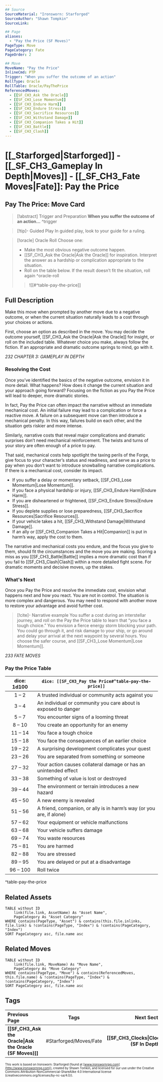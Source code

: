 ```yaml
---
## Source
SourceMaterial: "Ironsworn: Starforged"
SourceAuthor: "Shawn Tompkin"
SourceLink: 

## Page
aliases:
  - "Pay the Price (SF Moves)"
PageType: Move
PageCategory: Fate
PageOrder: 2

## Move
MoveName: "Pay the Price"
InlineCmd: PTP
Trigger: "When you suffer the outcome of an action"
RollType: Oracle
RollTable: Oracle/PayThePrice
ReferencedMoves: 
  - [[SF_CH3_Ask the Oracle]]
  - [[SF_CH3_Lose Momentum]]
  - [[SF_CH3_Endure Harm]]
  - [[SF_CH3_Endure Stress]]
  - [[SF_CH3_Sacrifice Resources]]
  - [[SF_CH3_Withstand Damage]]
  - [[SF_CH3_Companion Takes a Hit]]
  - [[SF_CH3_Battle]]
  - [[SF_CH3_Clash]]
---
```

# [[_Starforged|Starforged]] - [[_SF_CH3_Gameplay In Depth|Moves]] - [[_SF_CH3_Fate Moves|Fate]]: Pay the Price
## Pay The Price: Move Card
>[!abstract]  Trigger and Preparation
>**When you suffer the outcome of an action...** ^trigger

> [!tip]- Guided Play
>  In guided play, look to your guide for a ruling.

> [!oracle] Oracle Roll
> Choose one:
>- Make the most obvious negative outcome happen.
>- [[SF_CH3_Ask the Oracle|Ask the Oracle]] for inspiration. Interpret the answer as a hardship or complication appropriate to the situation.
>- Roll on the table below. If the result doesn’t fit the situation, roll again ^oracle-roll
> > ![[#^table-pay-the-price]]

## Full Description
Make this move when prompted by another move due to a negative outcome, or when the current situation naturally leads to a cost through your choices or actions. 

First, choose an option as described in the move. You may decide the outcome yourself, [[SF_CH3_Ask the Oracle|Ask the Oracle]] for insight, or roll on the included table. Whatever choice you make, always follow the fiction. If an appropriate and dramatic outcome springs to mind, go with it.

*232 CHAPTER 3: GAMEPLAY IN DEPTH*

### Resolving the Cost
Once you’ve identified the basics of the negative outcome, envision it in more detail. What happens? How does it change the current situation and your approach going forward? Focusing on the fiction as you Pay the Price will lead to deeper, more dramatic stories. 

In fact, Pay the Price can often impact the narrative without an immediate mechanical cost. An initial failure may lead to a complication or force a reactive move. A failure on a subsequent move can then introduce a mechanical penalty. In this way, failures build on each other, and the situation gets riskier and more intense. 

Similarly, narrative costs that reveal major complications and dramatic surprises don’t need mechanical reinforcement. The twists and turns of your story are often enough of a price to pay. 

That said, mechanical costs help spotlight the taxing perils of the Forge, give focus to your character’s status and readiness, and serve as a price to pay when you don’t want to introduce snowballing narrative complications. If there is a mechanical cost, consider its impact. 
- If you suffer a delay or momentary setback, [[SF_CH3_Lose Momentum|Lose Momentum]]. 
- If you face a physical hardship or injury, [[SF_CH3_Endure Harm|Endure Harm]]. 
- If you are disheartened or frightened, [[SF_CH3_Endure Stress|Endure Stress]].
- If you deplete supplies or lose preparedness, [[SF_CH3_Sacrifice Resources|Sacrifice Resources]].
- If your vehicle takes a hit, [[SF_CH3_Withstand Damage|Withstand Damage]].
- If an ally or [[SF_CH3_Companion Takes a Hit|Companion]] is put in harm’s way, apply the cost to them. 

The narrative and mechanical costs you endure, and the focus you give to them, should fit the circumstances and the move you are making. Scoring a miss as you [[SF_CH3_Battle|Battle]] implies a more dramatic cost than if you fail to [[SF_CH3_Clash|Clash]] within a more detailed fight scene. For dramatic moments and decisive moves, up the stakes.

### What's Next
Once you Pay the Price and resolve the immediate cost, envision what happens next and how you react. You are not in control. The situation is more complex and dangerous. You may need to respond with another move to restore your advantage and avoid further cost.

> [!cite]- Narrative example
> You suffer a cost during an interstellar journey, and roll on the Pay the Price table to learn that “you face a tough choice.” You envision a fierce energy storm blocking your path. You could go through it, and risk damage to your ship, or go around and delay your arrival at the next waypoint by several hours. You choose the safer course, and [[SF_CH3_Lose Momentum|Lose Momentum]]. 

*233 FATE MOVES*

### Pay the Price Table
| dice: 1d100 | `dice: [[SF_CH3_Pay the Price#^table-pay-the-price]]` |
| :---: | --- |
| 1 – 2 | A trusted individual or community acts against you |
| 3 – 4 | An individual or community you care about is exposed to danger |
| 5 – 7 | You encounter signs of a looming threat |
| 8 – 10 | You create an opportunity for an enemy |
| 11 – 14 | You face a tough choice |
| 15 – 18 | You face the consequences of an earlier choice |
| 19 – 22 | A surprising development complicates your quest |
| 23 – 26 | You are separated from something or someone |
| 27 – 32 | Your action causes collateral damage or has an unintended effect |
| 33 – 38 | Something of value is lost or destroyed |
| 39 – 44 | The environment or terrain introduces a new hazard |
| 45 – 50 | A new enemy is revealed |
| 51 – 56 | A friend, companion, or ally is in harm’s way (or you are, if alone) |
| 57 – 62 | Your equipment or vehicle malfunctions |
| 63 – 68 | Your vehicle suffers damage |
| 69 – 74 | You waste resources |
| 75 – 81 | You are harmed |
| 82 – 88 | You are stressed |
| 89 – 95 | You are delayed or put at a disadvantage |
| 96 – 100 | Roll twice |
^table-pay-the-price

## Related Assets
```dataview
TABLE without ID
	link(file.link, AssetName) As "Asset Name",
	PageCategory As "Asset Category"
WHERE contains(PageType, "Asset") & contains(this.file.inlinks, file.link) & !contains(PageType, "Index") & !contains(PageCategory, "Index")
SORT PageCategory asc, file.name asc
```

## Related Moves
```dataview
TABLE without ID
	link(file.link, MoveName) As "Move Name",
	PageCategory As "Move Category"
WHERE contains(PageType, "Move") & contains(ReferencedMoves, this.file.name) & !contains(PageType, "Index") & !contains(PageCategory, "Index")
SORT PageCategory asc, file.name asc
```

## Tags
| Previous Page | Tags | Next Section |
|:--- |:---:| ---:|
| **[[SF_CH3_Ask the Oracle\|Ask the Oracle (SF Moves)]]** | #Starforged/Moves/Fate | **[[SF_CH3_Clocks\|Clocks (SF In Depth)]]** |

<font size=-2>This work is based on Ironsworn: Starforged (found at [www.ironswornrpg.com](http://www.ironswornrpg.com)), created by Shawn Tomkin, and licensed for our use under the Creative Commons Attribution-NonCommercial-ShareAlike 4.0 International license  (creativecommons.org/licenses/by-nc-sa/4.0/).</font>